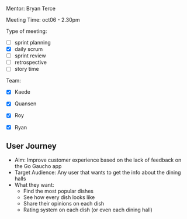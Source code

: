 Mentor: Bryan Terce

Meeting Time: oct06 - 2.30pm

Type of meeting: 

- [ ] sprint planning
- [x] daily scrum
- [ ] sprint review
- [ ] retrospective
- [ ] story time

Team: 

- [x] Kaede
- [x] Quansen
- [x] Roy
- [x] Ryan



## User Journey

- Aim: Improve customer experience based on the lack of feedback on the Go Gaucho app
- Target Audience: Any user that wants to get the info about the dining halls
- What they want:
  - Find the most popular dishes
  - See how every dish looks like
  - Share their opinions on each dish
  - Rating system on each dish (or even each dining hall)
